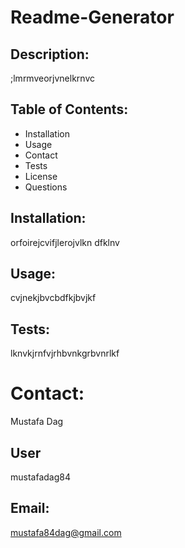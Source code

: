 # Readme-Generator

## Description:

;lmrmveorjvnelkrnvc

## Table of Contents:

- Installation
- Usage
- Contact
- Tests
- License
- Questions
## Installation:

orfoirejcvifjlerojvlkn dfklnv

## Usage:

cvjnekjbvcbdfkjbvjkf

## Tests:

lknvkjrnfvjrhbvnkgrbvnrlkf

# Contact:

Mustafa Dag

## User

mustafadag84
## Email:

mustafa84dag@gmail.com


